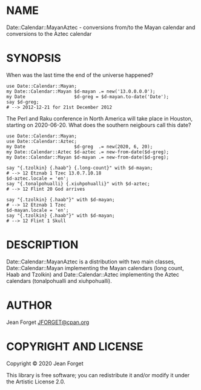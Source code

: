 NAME
====

Date::Calendar::MayanAztec - conversions from/to the Mayan calendar and conversions to the Aztec calendar

SYNOPSIS
========

When was the last time the end of the universe happened?

```perl6
use Date::Calendar::Mayan;
my Date::Calendar::Mayan $d-mayan .= new('13.0.0.0.0');
my Date                  $d-greg = $d-mayan.to-date('Date');
say $d-greg;
# --> 2012-12-21 for 21st December 2012
```

The  Perl and  Raku conference  in North  America will  take place  in
Houston, starting on 2020-06-20. What does the southern neigbours call
this date?

```perl6
use Date::Calendar::Mayan;
use Date::Calendar::Aztec;
my Date                  $d-greg  .= new(2020, 6, 20);
my Date::Calendar::Aztec $d-aztec .= new-from-date($d-greg);
my Date::Calendar::Mayan $d-mayan .= new-from-date($d-greg);

say "{.tzolkin} {.haab"} {.long-count}" with $d-mayan;
# --> 12 Etznab 1 Tzec 13.0.7.10.18
$d-aztec.locale = 'en';
say "{.tonalpohualli} {.xiuhpohualli}" with $d-aztec;
# --> 12 Flint 20 God arrives

say "{.tzolkin} {.haab"}" with $d-mayan;
# --> 12 Etznab 1 Tzec
$d-mayan.locale = 'en';
say "{.tzolkin} {.haab"}" with $d-mayan;
# --> 12 Flint 1 Skull
```


DESCRIPTION
===========

Date::Calendar::MayanAztec is  a distribution  with two  main classes,
Date::Calendar::Mayan  implementing the  Mayan calendars  (long count,
Haab  and Tzolkin)  and Date::Calendar::Aztec  implementing the  Aztec
calendars (tonalpohualli and xiuhpohualli).

AUTHOR
======

Jean Forget <JFORGET@cpan.org>

COPYRIGHT AND LICENSE
=====================

Copyright © 2020 Jean Forget

This library is  free software; you can redistribute  it and/or modify
it under the Artistic License 2.0.

